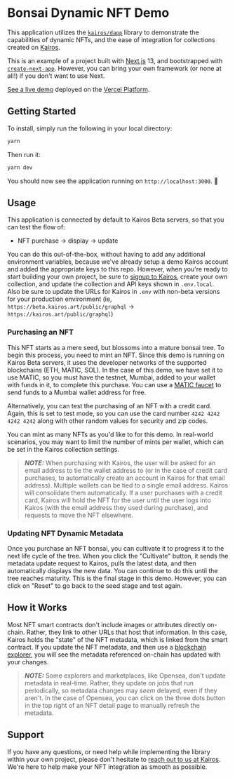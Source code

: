 # Bonsai Dynamic NFT Demo

This application utilizes the [`kairos/dapp`](https://github.com/kairosnfts/dapp) library to demonstrate the capabilities of dynamic NFTs, and the ease of integration for collections created on [Kairos](https://kairos.art).

This is an example of a project built with [Next.js](https://nextjs.org/) 13, and bootstrapped with [`create-next-app`](https://github.com/vercel/next.js/tree/canary/packages/create-next-app). However, you can bring your own framework (or none at all!) if you don't want to use Next.

[See a live demo](https://sample-dynamic-nfts.kairos.art/) deployed on the [Vercel Platform](https://vercel.com/new?utm_medium=default-template&filter=next.js&utm_source=create-next-app&utm_campaign=create-next-app-readme).

## Getting Started

To install, simply run the following in your local directory:

```bash
yarn
```

Then run it:

```bash
yarn dev
```

You should now see the application running on `http://localhost:3000`. 🎉

## Usage

This application is connected by default to Kairos Beta servers, so that you can test the flow of:

- NFT purchase → display → update

You can do this out-of-the-box, without having to add any additional environment variables, because we've already setup a demo Kairos account and added the appropriate keys to this repo. However, when you're ready to start building your own project, be sure to [signup to Kairos](https://kairos.art/sign-up), create your own collection, and update the collection and API keys shown in `.env.local`. Also be sure to update the URLs for Kairos in `.env` with non-beta versions for your production environment (ie, `https://beta.kairos.art/public/graphql` → `https://kairos.art/public/graphql`)

### Purchasing an NFT

This NFT starts as a mere seed, but blossoms into a mature bonsai tree. To begin this process, you need to mint an NFT. Since this demo is running on Kairos Beta servers, it uses the developer networks of the supported blockchains (ETH, MATIC, SOL). In the case of this demo, we have set it to use MATIC, so you must have the testnet, Mumbai, added to your wallet with funds in it, to complete this purchase. You can use a [MATIC faucet](https://faucet.polygon.technology/) to send funds to a Mumbai wallet address for free.

Alternatively, you can test the purchasing of an NFT with a credit card. Again, this is set to test mode, so you can use the card number `4242 4242 4242 4242` along with other random values for security and zip codes.

You can mint as many NFTs as you'd like to for this demo. In real-world scenarios, you may want to limit the number of mints per wallet, which can be set in the Kairos collection settings.

> **_NOTE:_** When purchasing with Kairos, the user will be asked for an email address to tie the wallet address to (or in the case of credit card purchases, to automatically create an account in Kairos for that email address). Multiple wallets can be tied to a single email address. Kairos will consolidate them automatically. If a user purchases with a credit card, Kairos will hold the NFT for the user until the user logs into Kairos (with the email address they used during purchase), and requests to move the NFT elsewhere.

### Updating NFT Dynamic Metadata

Once you purchase an NFT bonsai, you can cultivate it to progress it to the next life cycle of the tree. When you click the "Cultivate" button, it sends the metadata update request to Kairos, pulls the latest data, and then automatically displays the new data. You can continue to do this until the tree reaches maturity. This is the final stage in this demo. However, you can click on "Reset" to go back to the seed stage and test again.

## How it Works

Most NFT smart contracts don't include images or attributes directly on-chain. Rather, they link to other URLs that host that information. In this case, Kairos holds the "state" of the NFT metadata, which is linked from the smart contract. If you update the NFT metadata, and then use a [blockchain explorer](https://testnets.opensea.io/collection/bonsai-dynamic-nft), you will see the metadata referenced on-chain has updated with your changes.

> **_NOTE:_** Some explorers and marketplaces, like Opensea, don't update metadata in real-time. Rather, they update on jobs that run periodically, so metadata changes may *seem* delayed, even if they aren't. In the case of Opensea, you can click on the three dots button in the top right of an NFT detail page to manually refresh the metadata. 

## Support

If you have any questions, or need help while implementing the library within your own project, please don't hesitate to [reach out to us at Kairos](https://kairos.art/contact). We're here to help make your NFT integration as smooth as possible.
